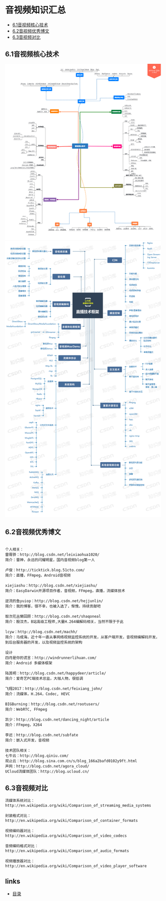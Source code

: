 # 音视频知识汇总
- [6.1音视频核心技术](#6.1)
- [6.2音视频优秀博文](#6.2)
- [6.3音视频对比](#6.3)



## <a id="6.1">6.1音视频核心技术</a>

<img src="./image/1-5.png" style="zoom:150%" />

<img src="./image/1-6.jpg" style="zoom:150%" />


## <a id="6.2">6.2音视频优秀博文</a>
```

个人相关：
雷霄骅：http://blog.csdn.net/leixiaohua1020/
简介：雷神，永远的闪耀明星，国内音视频blog第一人

卢俊：http://ticktick.blog.51cto.com/
简介：直播，FFmpeg，Android音视频

xiejiashu：http://blog.csdn.net/xiejiashu/
简介：EasyDarwin开源项目作者，音视频，FFmpeg，直播，流媒体技术

逆流的鱼yuiop：http://blog.csdn.net/hejjunlin/
简介：我的博客，很不幸，也被入选了，惭愧，持续贡献吧

取次花丛懒回顾：http://blog.csdn.net/shaqoneal
简介：殷汶杰，B站高级工程师,大量H.264编解码相关，当然不限于于此

lcyw：http://blog.csdn.net/machh/
简介：马成海，近十年一直从事网络视频监控系统的开发，从客户端开发，音视频编解码开发，到后台服务器的开发，以及视频监控系统的架构

设计
四月是你的谎言：http://windrunnerlihuan.com/
简介：Android 多媒体框架

陆其明：http://blog.csdn.net/happydeer/article/
简介：爱奇艺PC端技术总监，大咖人物，很低调

飞翔2017：http://blog.csdn.net/feixiang_john/
简介：流媒体，H.264，Codec, HEVC

BIGBurning：http://blog.csdn.net/rootusers/
简介：WebRTC, FFmpeg

凯少：http://blog.csdn.net/dancing_night/article
简介：FFmpeg，X264

李迟：http://blog.csdn.net/subfate
简介：嵌入式开发，音视频

技术团队相关：
七牛云：http://blog.qiniu.com/
观止云：http://blog.sina.com.cn/s/blog_166a2bafd0102y9ft.html
声网：http://blog.csdn.net/agora_cloud/
UCloud流媒体团队：http://blog.ucloud.cn/
```

## <a id="6.3">6.3音视频对比</a>
```
流媒体系统对比：
http://en.wikipedia.org/wiki/Comparison_of_streaming_media_systems

封装格式对比：
http://en.wikipedia.org/wiki/Comparison_of_container_formats

视频编码器对比：
http://en.wikipedia.org/wiki/Comparison_of_video_codecs

音频编码格式对比：
http://en.wikipedia.org/wiki/Comparison_of_audio_formats

视频播放器对比：
http://en.wikipedia.org/wiki/Comparison_of_video_player_software
```

## links
  * [目录](<音视频入门到精通目录.md>)